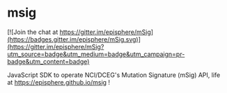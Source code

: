 # msig

[![Join the chat at https://gitter.im/episphere/mSig](https://badges.gitter.im/episphere/mSig.svg)](https://gitter.im/episphere/mSig?utm_source=badge&utm_medium=badge&utm_campaign=pr-badge&utm_content=badge)

JavaScript SDK to operate NCI/DCEG's Mutation Signature (mSig) API, life at https://episphere.github.io/msig !
